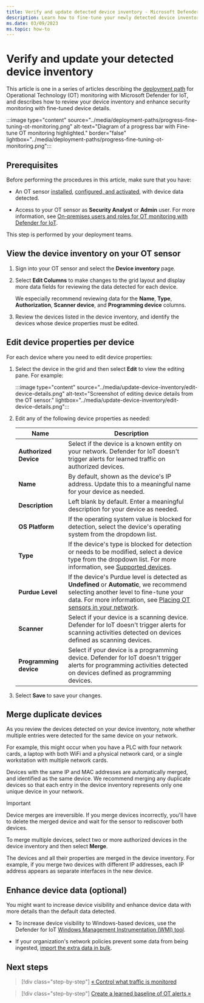 ```yaml
---
title: Verify and update detected device inventory - Microsoft Defender for IoT
description: Learn how to fine-tune your newly detected device inventory on an OT sensor, such as updating device types and properties, merging devices as needed, and more.
ms.date: 03/09/2023
ms.topic: how-to
---
```


# Verify and update your detected device inventory

This article is one in a series of articles describing the [deployment path](../ot-deploy/ot-deploy-path.md) for Operational Technology (OT) monitoring with Microsoft Defender for IoT, and describes how to review your device inventory and enhance security monitoring with fine-tuned device details.

:::image type="content" source="../media/deployment-paths/progress-fine-tuning-ot-monitoring.png" alt-text="Diagram of a progress bar with Fine-tune OT monitoring highlighted." border="false" lightbox="../media/deployment-paths/progress-fine-tuning-ot-monitoring.png":::

## Prerequisites

Before performing the procedures in this article, make sure that you have:

- An OT sensor [installed](install-software-ot-sensor.md), [configured, and activated](activate-deploy-sensor.md), with device data detected.

- Access to your OT sensor as **Security Analyst** or **Admin** user. For more information, see [On-premises users and roles for OT monitoring with Defender for IoT](../roles-on-premises.md).

This step is performed by your deployment teams.

## View the device inventory on your OT sensor

1. Sign into your OT sensor and select the **Device inventory** page.

1. Select **Edit Columns** to make changes to the grid layout and display more data fields for reviewing the data detected for each device.

    We especially recommend reviewing data for the **Name**, **Type**, **Authorization**, **Scanner device**, and **Programming device** columns.

1. Review the devices listed in the device inventory, and identify the devices whose device properties must be edited.

## Edit device properties per device

For each device where you need to edit device properties:

1. Select the device in the grid and then select **Edit** to view the editing pane. For example:

    :::image type="content" source="../media/update-device-inventory/edit-device-details.png" alt-text="Screenshot of editing device details from the OT sensor." lightbox="../media/update-device-inventory/edit-device-details.png":::

1. Edit any of the following device properties as needed:

    |Name  |Description  |
    |---------|---------|
    |**Authorized Device**     | Select if the device is a known entity on your network. Defender for IoT doesn't trigger alerts for learned traffic on authorized devices.        |
    |**Name**     | By default, shown as the device's IP address. Update this to a meaningful name for your device as needed.        |
    |**Description**     | Left blank by default. Enter a meaningful description for your device as needed.        |
    |**OS Platform**     |  If the operating system value is blocked for detection, select the device's operating system from the dropdown list.       |
    |**Type**     | If the device's type is blocked for detection or needs to be modified, select a device type from the dropdown list. For more information, see [Supported devices](../device-inventory.md#supported-devices).        |
    |**Purdue Level**     |  If the device's Purdue level is detected as **Undefined** or **Automatic**, we recommend selecting another level to fine-tune your data. For more information, see [Placing OT sensors in your network](../best-practices/understand-network-architecture.md#placing-ot-sensors-in-your-network). |
    |**Scanner**     | Select if your device is a scanning device. Defender for IoT doesn't trigger alerts for scanning activities detected on devices defined as scanning devices.        |
    |**Programming device**     | Select if your device is a programming device. Defender for IoT doesn't trigger alerts for programming activities detected on devices defined as programming devices.        |

1. Select **Save** to save your changes.

## Merge duplicate devices

As you review the devices detected on your device inventory, note whether multiple entries were detected for the same device on your network.

For example, this might occur when you have a PLC with four network cards, a laptop with both WiFi and a physical network card, or a single workstation with multiple network cards.

Devices with the same IP and MAC addresses are automatically merged, and identified as the same device. We recommend merging any duplicate devices so that each entry in the device inventory represents only one unique device in your network.

> [!IMPORTANT]
> Device merges are irreversible. If you merge devices incorrectly, you'll have to delete the merged device and wait for the sensor to rediscover both devices.
>

To merge multiple devices, select two or more authorized devices in the device inventory and then select **Merge**.

The devices and all their properties are merged in the device inventory. For example, if you merge two devices with different IP addresses, each IP address appears as separate interfaces in the new device.

## Enhance device data (optional)

You might want to increase device visibility and enhance device data with more details than the default data detected.

- To increase device visibility to Windows-based devices, use the Defender for IoT [Windows Management Instrumentation (WMI) tool](../detect-windows-endpoints-script.md).

- If your organization's network policies prevent some data from being ingested, [import the extra data in bulk](../how-to-import-device-information.md).

## Next steps

> [!div class="step-by-step"]
> [« Control what traffic is monitored](../how-to-control-what-traffic-is-monitored.md)

> [!div class="step-by-step"]
> [Create a learned baseline of OT alerts »](create-learned-baseline.md)
